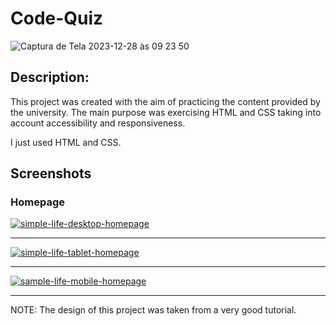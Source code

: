 # Code-Quiz

![Captura de Tela 2023-12-28 às 09 23 50](https://github.com/KellyReisLee/Code-Quiz/assets/104033201/acb24bc6-0a32-468a-822a-f5c11c34f60a)

<h2>Description: </h2>
<p>This project was created with the aim of practicing the content provided by the university. The main purpose was exercising HTML and CSS taking into account accessibility and responsiveness.</p>
<p>I just used HTML and CSS.</p>

## Screenshots

<h3>Homepage</h3>
<a href="https://ibb.co/Xx5pjBb"><img src="https://i.ibb.co/b5vLQhP/simple-life-desktop-homepage.png" alt="simple-life-desktop-homepage" border="0" /></a>

---

<a href="https://ibb.co/XxZ982y"><img src="https://i.ibb.co/8gDJcKz/simple-life-tablet-homepage.png" alt="simple-life-tablet-homepage" border="0" /></a>

---

<a href="https://imgbb.com/"><img src="https://i.ibb.co/2kCw66r/sample-life-mobile-homepage.png" alt="sample-life-mobile-homepage" border="0" /></a>

---





NOTE: The design of this project was taken from a very good tutorial. 

